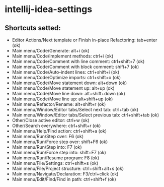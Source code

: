 # intellij-idea-settings

## Shortcuts setted:
- Editor Actions/Next template or Finish in-place Refactoring: tab+enter (ok)
- Main menu/Code/Generate: alt+i (ok)
- Main menu/Code/Implement methods: ctrl+i (ok)
- Main menu/Code/Comment with line comment: ctrl+shift+7 (ok)
- Main menu/Code/Comment with block comment: shift+7 (ok)
- Main menu/Code/Auto-indent lines: ctrl+shift+i (ok)
- Main menu/Code/Optimize imports: ctrl+shift+o (ok)
- Main menu/Code/Move statement down: alt+down (ok)
- Main menu/Code/Move statement up: alt+up (ok)
- Main menu/Code/Move line down: alt+shift+down (ok)
- Main menu/Code/Move line up: alt+shift+up (ok)
- Main menu/Refactor/Rename: alt+shift+r (ok)
- Main menu/Window/Editor tabs/Select next tab: ctrl+tab (ok)
- Main menu/Window/Editor tabs/Select previous tab: ctrl+shift+tab (ok)
- Other/Close active editor: ctrl+w (ok)
- Other/Search everywhere: ctrl+shift+r (ok)
- Main menu/Help/Find action: ctrl+shift+a (ok)
- Main menu/Run/Step over: F6 (ok)
- Main menu/Run/Force step over: shift+F6 (ok)
- Main menu/Run/Step into: F7 (ok)
- Main menu/Run/Force step into: shift+F7 (ok)
- Main menu/Run/Resume program: F8 (ok)
- Main menu/File/Settings: ctrl+shift+s (ok)
- Main menu/File/Project structure: ctrl+shift+alt+s (ok)
- Main menu/Navigate/Declaration: F3/ctrl+click (ok)
- Main menu/Edit/Find/Find in path: ctrl+shift+f (ok)
